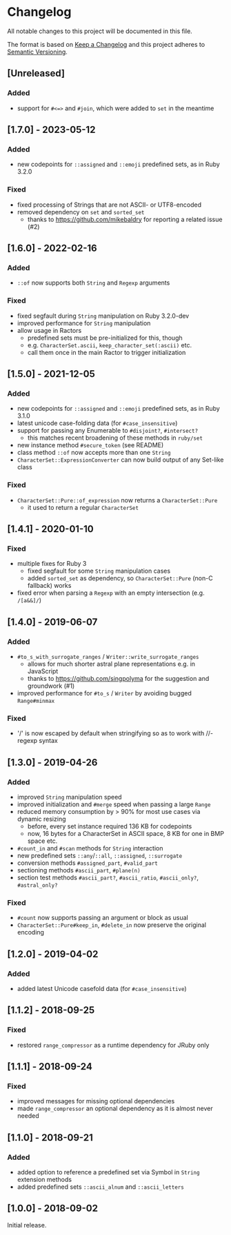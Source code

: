 # Changelog
All notable changes to this project will be documented in this file.

The format is based on [Keep a Changelog](http://keepachangelog.com/en/1.0.0/)
and this project adheres to [Semantic Versioning](http://semver.org/spec/v2.0.0.html).

## [Unreleased]

### Added

- support for `#<=>` and `#join`, which were added to `set` in the meantime

## [1.7.0] - 2023-05-12

### Added

- new codepoints for `::assigned` and `::emoji` predefined sets, as in Ruby 3.2.0

### Fixed

- fixed processing of Strings that are not ASCII- or UTF8-encoded
- removed dependency on `set` and `sorted_set`
  - thanks to https://github.com/mikebaldry for reporting a related issue (#2)

## [1.6.0] - 2022-02-16

### Added

- `::of` now supports both `String` and `Regexp` arguments

### Fixed

- fixed segfault during `String` manipulation on Ruby 3.2.0-dev
- improved performance for `String` manipulation
- allow usage in Ractors
  - predefined sets must be pre-initialized for this, though
  - e.g. `CharacterSet.ascii`, `keep_character_set(:ascii)` etc.
  - call them once in the main Ractor to trigger initialization

## [1.5.0] - 2021-12-05

### Added

- new codepoints for `::assigned` and `::emoji` predefined sets, as in Ruby 3.1.0
- latest unicode case-folding data (for `#case_insensitive`)
- support for passing any Enumerable to `#disjoint?`, `#intersect?`
  - this matches recent broadening of these methods in `ruby/set`
- new instance method `#secure_token` (see README)
- class method `::of` now accepts more than one `String`
- `CharacterSet::ExpressionConverter` can now build output of any Set-like class

### Fixed

- `CharacterSet::Pure::of_expression` now returns a `CharacterSet::Pure`
  - it used to return a regular `CharacterSet`

## [1.4.1] - 2020-01-10

### Fixed
- multiple fixes for Ruby 3
  - fixed segfault for some `String` manipulation cases
  - added `sorted_set` as dependency, so `CharacterSet::Pure` (non-C fallback) works
- fixed error when parsing a `Regexp` with an empty intersection (e.g. `/[a&&]/`)

## [1.4.0] - 2019-06-07

### Added
- `#to_s_with_surrogate_ranges` / `Writer::write_surrogate_ranges`
  - allows for much shorter astral plane representations e.g. in JavaScript
  - thanks to https://github.com/singpolyma for the suggestion and groundwork (#1)
- improved performance for `#to_s` / `Writer` by avoiding bugged `Range#minmax`

### Fixed
- '/' is now escaped by default when stringifying so as to work with //-regexp syntax

## [1.3.0] - 2019-04-26

### Added
- improved `String` manipulation speed
- improved initialization and `#merge` speed when passing a large `Range`
- reduced memory consumption by > 90% for most use cases via dynamic resizing
  - before, every set instance required 136 KB for codepoints
  - now, 16 bytes for a CharacterSet in ASCII space, 8 KB for one in BMP space etc.
- `#count_in` and `#scan` methods for `String` interaction
- new predefined sets `::any`/`::all`, `::assigned`, `::surrogate`
- conversion methods `#assigned_part`, `#valid_part`
- sectioning methods `#ascii_part`, `#plane(n)`
- section test methods `#ascii_part?`, `#ascii_ratio`, `#ascii_only?`, `#astral_only?`

### Fixed
- `#count` now supports passing an argument or block as usual
- `CharacterSet::Pure#keep_in`, `#delete_in` now preserve the original encoding

## [1.2.0] - 2019-04-02

### Added
- added latest Unicode casefold data (for `#case_insensitive`)

## [1.1.2] - 2018-09-25

### Fixed
- restored `range_compressor` as a runtime dependency for JRuby only

## [1.1.1] - 2018-09-24

### Fixed
- improved messages for missing optional dependencies
- made `range_compressor` an optional dependency as it is almost never needed

## [1.1.0] - 2018-09-21

### Added
- added option to reference a predefined set via Symbol in `String` extension methods
- added predefined sets `::ascii_alnum` and `::ascii_letters`

## [1.0.0] - 2018-09-02
Initial release.
